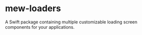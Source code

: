 # mew-loaders
A Swift package containing multiple customizable loading screen components for your applications.
